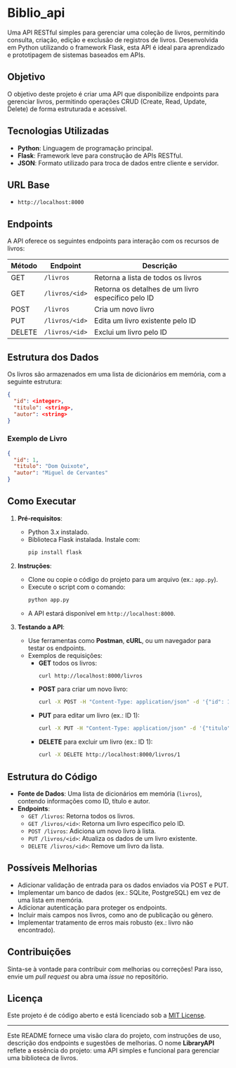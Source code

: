 

# Biblio_api

Uma API RESTful simples para gerenciar uma coleção de livros, permitindo consulta, criação, edição e exclusão de registros de livros. Desenvolvida em Python utilizando o framework Flask, esta API é ideal para aprendizado e prototipagem de sistemas baseados em APIs.

## Objetivo
O objetivo deste projeto é criar uma API que disponibilize endpoints para gerenciar livros, permitindo operações CRUD (Create, Read, Update, Delete) de forma estruturada e acessível.

## Tecnologias Utilizadas
- **Python**: Linguagem de programação principal.
- **Flask**: Framework leve para construção de APIs RESTful.
- **JSON**: Formato utilizado para troca de dados entre cliente e servidor.

## URL Base
- `http://localhost:8000`

## Endpoints
A API oferece os seguintes endpoints para interação com os recursos de livros:

| Método | Endpoint                | Descrição                          |
|--------|-------------------------|------------------------------------|
| GET    | `/livros`              | Retorna a lista de todos os livros |
| GET    | `/livros/<id>`         | Retorna os detalhes de um livro específico pelo ID |
| POST   | `/livros`              | Cria um novo livro                |
| PUT    | `/livros/<id>`         | Edita um livro existente pelo ID   |
| DELETE | `/livros/<id>`         | Exclui um livro pelo ID           |

## Estrutura dos Dados
Os livros são armazenados em uma lista de dicionários em memória, com a seguinte estrutura:
```json
{
  "id": <integer>,
  "titulo": <string>,
  "autor": <string>
}
```

### Exemplo de Livro
```json
{
  "id": 1,
  "titulo": "Dom Quixote",
  "autor": "Miguel de Cervantes"
}
```

## Como Executar
1. **Pré-requisitos**:
   - Python 3.x instalado.
   - Biblioteca Flask instalada. Instale com:
     ```bash
     pip install flask
     ```

2. **Instruções**:
   - Clone ou copie o código do projeto para um arquivo (ex.: `app.py`).
   - Execute o script com o comando:
     ```bash
     python app.py
     ```
   - A API estará disponível em `http://localhost:8000`.

3. **Testando a API**:
   - Use ferramentas como **Postman**, **cURL**, ou um navegador para testar os endpoints.
   - Exemplos de requisições:
     - **GET** todos os livros:
       ```bash
       curl http://localhost:8000/livros
       ```
     - **POST** para criar um novo livro:
       ```bash
       curl -X POST -H "Content-Type: application/json" -d '{"id": 11, "titulo": "Novo Livro", "autor": "Autor Exemplo"}' http://localhost:8000/livros
       ```
     - **PUT** para editar um livro (ex.: ID 1):
       ```bash
       curl -X PUT -H "Content-Type: application/json" -d '{"titulo": "Dom Quixote Editado", "autor": "Miguel de Cervantes"}' http://localhost:8000/livros/1
       ```
     - **DELETE** para excluir um livro (ex.: ID 1):
       ```bash
       curl -X DELETE http://localhost:8000/livros/1
       ```

## Estrutura do Código
- **Fonte de Dados**: Uma lista de dicionários em memória (`livros`), contendo informações como ID, título e autor.
- **Endpoints**:
  - `GET /livros`: Retorna todos os livros.
  - `GET /livros/<id>`: Retorna um livro específico pelo ID.
  - `POST /livros`: Adiciona um novo livro à lista.
  - `PUT /livros/<id>`: Atualiza os dados de um livro existente.
  - `DELETE /livros/<id>`: Remove um livro da lista.

## Possíveis Melhorias
- Adicionar validação de entrada para os dados enviados via POST e PUT.
- Implementar um banco de dados (ex.: SQLite, PostgreSQL) em vez de uma lista em memória.
- Adicionar autenticação para proteger os endpoints.
- Incluir mais campos nos livros, como ano de publicação ou gênero.
- Implementar tratamento de erros mais robusto (ex.: livro não encontrado).

## Contribuições
Sinta-se à vontade para contribuir com melhorias ou correções! Para isso, envie um *pull request* ou abra uma *issue* no repositório.

## Licença
Este projeto é de código aberto e está licenciado sob a [MIT License](https://opensource.org/licenses/MIT).

---

Este README fornece uma visão clara do projeto, com instruções de uso, descrição dos endpoints e sugestões de melhorias. O nome **LibraryAPI** reflete a essência do projeto: uma API simples e funcional para gerenciar uma biblioteca de livros.